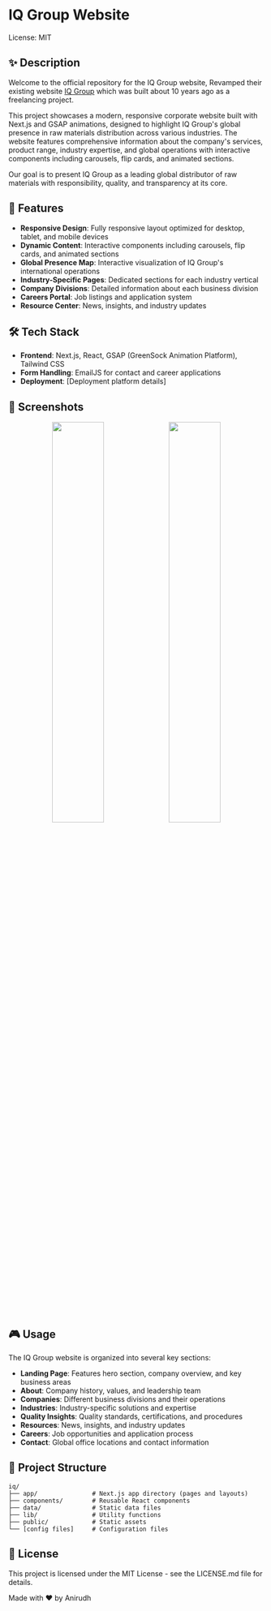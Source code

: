 # IQ Group Website
License: MIT

## ✨ Description
Welcome to the official repository for the IQ Group website, Revamped their existing website <a href="https://www.iqgroup.in/">IQ Group</a> which was built about 10 years ago as a freelancing project.

This project showcases a modern, responsive corporate website built with Next.js and GSAP animations, designed to highlight IQ Group's global presence in raw materials distribution across various industries. The website features comprehensive information about the company's services, product range, industry expertise, and global operations with interactive components including carousels, flip cards, and animated sections.

Our goal is to present IQ Group as a leading global distributor of raw materials with responsibility, quality, and transparency at its core.

## 🚀 Features
- **Responsive Design**: Fully responsive layout optimized for desktop, tablet, and mobile devices
- **Dynamic Content**: Interactive components including carousels, flip cards, and animated sections
- **Global Presence Map**: Interactive visualization of IQ Group's international operations
- **Industry-Specific Pages**: Dedicated sections for each industry vertical
- **Company Divisions**: Detailed information about each business division
- **Careers Portal**: Job listings and application system
- **Resource Center**: News, insights, and industry updates

## 🛠️ Tech Stack
- **Frontend**: Next.js, React, GSAP (GreenSock Animation Platform), Tailwind CSS
- **Form Handling**: EmailJS for contact and career applications
- **Deployment**: [Deployment platform details]

## 📸 Screenshots
<p align="center">
  <img src="https://github.com/AnirudhS3110/IQ-Group/raw/main/public/readme/Screenshot%202025-08-05%20221823.png" width="45%" />
  <img src="https://github.com/AnirudhS3110/IQ-Group/raw/main/public/readme/Screenshot%202025-08-05%20222344.png" width="45%" />
</p>

## 🎮 Usage
The IQ Group website is organized into several key sections:

- **Landing Page**: Features hero section, company overview, and key business areas
- **About**: Company history, values, and leadership team
- **Companies**: Different business divisions and their operations
- **Industries**: Industry-specific solutions and expertise
- **Quality Insights**: Quality standards, certifications, and procedures
- **Resources**: News, insights, and industry updates
- **Careers**: Job opportunities and application process
- **Contact**: Global office locations and contact information


## 📖 Project Structure
```
iq/
├── app/               # Next.js app directory (pages and layouts)
├── components/        # Reusable React components
├── data/              # Static data files
├── lib/               # Utility functions
├── public/            # Static assets
└── [config files]     # Configuration files
```


## 📜 License
This project is licensed under the MIT License - see the LICENSE.md file for details.

Made with ❤️ by Anirudh
